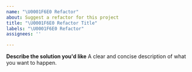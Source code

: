 ```yaml
---
name: "\U0001F6E0 Refactor"
about: Suggest a refactor for this project
title: "\U0001F6E0 Refactor Title"
labels: "\U0001F6E0 Refactor"
assignees: ''

---
```


**Describe the solution you'd like**
A clear and concise description of what you want to happen.
